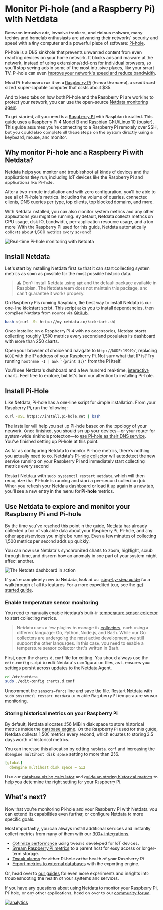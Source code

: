<!--
title: "Monitor Pi-hole (and a Raspberry Pi) with Netdata"
description: "Monitor Pi-hole metrics, plus Raspberry Pi system metrics, in minutes and completely for free with Netdata's open-source monitoring agent."
image: /img/seo/guides/monitor/netdata-pi-hole-raspberry-pi.png
custom_edit_url: https://github.com/netdata/netdata/edit/master/docs/guides/monitor/pi-hole-raspberry-pi.md
-->

# Monitor Pi-hole (and a Raspberry Pi) with Netdata

Between intrusive ads, invasive trackers, and vicious malware, many techies and homelab enthusiasts are advancing their
networks' security and speed with a tiny computer and a powerful piece of software: [Pi-hole](https://pi-hole.net/).

Pi-hole is a DNS sinkhole that prevents unwanted content from even reaching devices on your home network. It blocks ads
and malware at the network, instead of using extensions/add-ons for individual browsers, so you'll stop seeing ads in
some of the most intrusive places, like your smart TV. Pi-hole can even [improve your network's speed and reduce
bandwidth](https://discourse.pi-hole.net/t/will-pi-hole-slow-down-my-network/2048).

Most Pi-hole users run it on a [Raspberry Pi](https://www.raspberrypi.org/products/raspberry-pi-4-model-b/) (hence the
name), a credit card-sized, super-capable computer that costs about $35.

And to keep tabs on how both Pi-hole and the Raspberry Pi are working to protect your network, you can use the
open-source [Netdata monitoring agent](https://github.com/netdata/netdata). 

To get started, all you need is a [Raspberry Pi](https://www.raspberrypi.org/products/raspberry-pi-4-model-b/) with
Raspbian installed. This guide uses a Raspberry Pi 4 Model B and Raspbian GNU/Linux 10 (buster). This guide assumes
you're connecting to a Raspberry Pi remotely over SSH, but you could also complete all these steps on the system
directly using a keyboard, mouse, and monitor.

## Why monitor Pi-hole and a Raspberry Pi with Netdata?

Netdata helps you monitor and troubleshoot all kinds of devices and the applications they run, including IoT devices
like the Raspberry Pi and applications like Pi-hole.

After a two-minute installation and with zero configuration, you'll be able to see all of Pi-hole's metrics, including
the volume of queries, connected clients, DNS queries per type, top clients, top blocked domains, and more.

With Netdata installed, you can also monitor system metrics and any other applications you might be running. By default,
Netdata collects metrics on CPU usage, disk IO, bandwidth, per-application resource usage, and a ton more. With the
Raspberry Pi used for this guide, Netdata automatically collects about 1,500 metrics every second!

![Real-time Pi-hole monitoring with
Netdata](https://user-images.githubusercontent.com/1153921/90447745-c8fe9600-e098-11ea-8a57-4f07339f002b.png)

## Install Netdata

Let's start by installing Netdata first so that it can start collecting system metrics as soon as possible for the most
possible historic data.

> ⚠️ Don't install Netdata using `apt` and the default package available in Raspbian. The Netdata team does not maintain
> this package, and can't guarantee it works properly.

On Raspberry Pis running Raspbian, the best way to install Netdata is our one-line kickstart script. This script asks
you to install dependencies, then compiles Netdata from source via [GitHub](https://github.com/netdata/netdata).

```bash
bash <(curl -Ss https://my-netdata.io/kickstart.sh)
```

Once installed on a Raspberry Pi 4 with no accessories, Netdata starts collecting roughly 1,500 metrics every second and
populates its dashboard with more than 250 charts.

Open your browser of choice and navigate to `http://NODE:19999/`, replacing `NODE` with the IP address of your Raspberry
Pi. Not sure what that IP is? Try running `hostname -I | awk '{print $1}'` from the Pi itself.

You'll see Netdata's dashboard and a few hundred real-time,
[interactive](https://learn.netdata.cloud/guides/step-by-step/step-02#interact-with-charts) charts. Feel free to
explore, but let's turn our attention to installing Pi-hole.

## Install Pi-Hole

Like Netdata, Pi-hole has a one-line script for simple installation. From your Raspberry Pi, run the following:

```bash
curl -sSL https://install.pi-hole.net | bash
```

The installer will help you set up Pi-hole based on the topology of your network. Once finished, you should set up your
devices—or your router for system-wide sinkhole protection—to [use Pi-hole as their DNS
service](https://discourse.pi-hole.net/t/how-do-i-configure-my-devices-to-use-pi-hole-as-their-dns-server/245). You've
finished setting up Pi-hole at this point.

As far as configuring Netdata to monitor Pi-hole metrics, there's nothing you actually need to do. Netdata's [Pi-hole
collector](https://learn.netdata.cloud/docs/agent/collectors/go.d.plugin/modules/pihole) will autodetect the new service
running on your Raspberry Pi and immediately start collecting metrics every second.

Restart Netdata with `sudo systemctl restart netdata`, which will then recognize that Pi-hole is running and start a
per-second collection job. When you refresh your Netdata dashboard or load it up again in a new tab, you'll see a new
entry in the menu for **Pi-hole** metrics.

## Use Netdata to explore and monitor your Raspberry Pi and Pi-hole

By the time you've reached this point in the guide, Netdata has already collected a ton of valuable data about your
Raspberry Pi, Pi-hole, and any other apps/services you might be running. Even a few minutes of collecting 1,500 metrics
per second adds up quickly.

You can now use Netdata's synchronized charts to zoom, highlight, scrub through time, and discern how an anomaly in one
part of your system might affect another.

![The Netdata dashboard in
action](https://user-images.githubusercontent.com/1153921/80827388-b9fee100-8b98-11ea-8f60-0d7824667cd3.gif)

If you're completely new to Netdata, look at our [step-by-step guide](/docs/guides/step-by-step/step-00.md) for a
walkthrough of all its features. For a more expedited tour, see the [get started guide](/docs/getting-started.md).

### Enable temperature sensor monitoring

You need to manually enable Netdata's built-in [temperature sensor
collector](https://learn.netdata.cloud/docs/agent/collectors/charts.d.plugin/sensors) to start collecting metrics.

> Netdata uses a few plugins to manage its [collectors](/collectors/REFERENCE.md), each using a different language: Go,
> Python, Node.js, and Bash. While our Go collectors are undergoing the most active development, we still support the
> other languages. In this case, you need to enable a temperature sensor collector that's written in Bash.

First, open the `charts.d.conf` file for editing. You should always use the `edit-config` script to edit Netdata's
configuration files, as it ensures your settings persist across updates to the Netdata Agent.

```bash
cd /etc/netdata
sudo ./edit-config charts.d.conf
```

Uncomment the `sensors=force` line and save the file. Restart Netdata with `sudo systemctl restart netdata` to enable
Raspberry Pi temperature sensor monitoring.

### Storing historical metrics on your Raspberry Pi

By default, Netdata allocates 256 MiB in disk space to store historical metrics inside the [database
engine](/database/engine/README.md). On the Raspberry Pi used for this guide, Netdata collects 1,500 metrics every
second, which equates to storing 3.5 days worth of historical metrics.

You can increase this allocation by editing `netdata.conf` and increasing the `dbengine multihost disk space` setting to
more than 256.

```yaml
[global]
  dbengine multihost disk space = 512
```

Use our [database sizing
calculator](/docs/store/change-metrics-storage.md#calculate-the-system-resources-RAM-disk-space-needed-to-store-metrics)
and [guide on storing historical metrics](/docs/guides/longer-metrics-storage.md) to help you determine the right
setting for your Raspberry Pi.

## What's next?

Now that you're monitoring Pi-hole and your Raspberry Pi with Netdata, you can extend its capabilities even further, or
configure Netdata to more specific goals.

Most importantly, you can always install additional services and instantly collect metrics from many of them with our
[300+ integrations](/collectors/COLLECTORS.md).

-   [Optimize performance](/docs/guides/configure/performance.md) using tweaks developed for IoT devices.
-   [Stream Raspberry Pi metrics](/streaming/README.md) to a parent host for easy access or longer-term storage.
-   [Tweak alarms](/health/QUICKSTART.md) for either Pi-hole or the health of your Raspberry Pi.
-   [Export metrics to external databases](/exporting/README.md) with the exporting engine.

Or, head over to [our guides](https://learn.netdata.cloud/guides/) for even more experiments and insights into
troubleshooting the health of your systems and services.

If you have any questions about using Netdata to monitor your Raspberry Pi, Pi-hole, or any other applications, head on
over to our [community forum](https://community.netdata.cloud/).

[![analytics](https://www.google-analytics.com/collect?v=1&aip=1&t=pageview&_s=1&ds=github&dr=https%3A%2F%2Fgithub.com%2Fnetdata%2Fnetdata&dl=https%3A%2F%2Fmy-netdata.io%2Fgithub%2Fdocs%2Fguides%2Fmonitor%2Fpi-hole-raspberry-pi.md&_u=MAC~&cid=5792dfd7-8dc4-476b-af31-da2fdb9f93d2&tid=UA-64295674-3)](<>)
